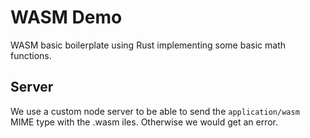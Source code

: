 # WASM Demo
WASM basic boilerplate using Rust implementing some basic math functions.

## Server
We use a custom node server to be able to send the `application/wasm` MIME type with the .wasm iles. Otherwise we would get an error.
